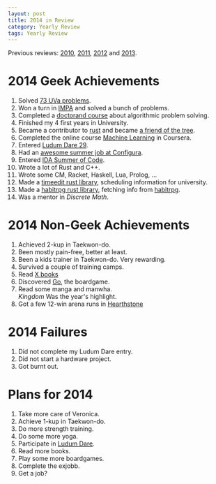 ```yaml
---
layout: post
title: 2014 in Review
category: Yearly Review
tags: Yearly Review
---
```


Previous reviews: [2010][], [2011][], [2012][] and [2013][].

[2013]: /blog/2014/01/04/2013_in_review/ "2013 in Review"
[2012]: /blog/2012/12/31/2012_in_review/ "2012 in Review"
[2011]: /blog/2012/01/04/2011_in_review/ "2011 in Review"
[2010]: /blog/2011/01/06/2010_in_review/ "2010 in Review"

2014 Geek Achievements
======================
1. Solved [73 UVa problems][UVa].
1. Won a turn in [IMPA][] and solved a bunch of problems.
1. Completed a [doctorand course][] about algorithmic problem solving.
1. Finished my 4 first years in University.
1. Became a contributor to [rust][] and became [a friend of the tree][].
1. Completed the online course [Machine Learning][] in Coursera.
1. Entered [Ludum Dare 29][].
1. Had an [awesome summer job at Configura][configura].
1. Entered [IDA Summer of Code][].
1. Wrote a lot of Rust and C++.
1. Wrote some CM, Racket, Haskell, Lua, Prolog, ...
1. Made a [timeedit rust library][libtimeedit], scheduling information for university.
1. Made a [habitrpg rust library][libhabitrpg], fetching info from [habitrpg][].
1. Was a mentor in *Discrete Math*.

[doctorand course]: http://www.ida.liu.se/~frehe/aaps/ "AAPS"
[UVa]: http://uhunt.felix-halim.net/id/115705 "UVa"
[IMPA]: http://www.ida.liu.se/projects/impa/new/results "IMPA"
[rust]: https://github.com/rust-lang/rust "rust github"
[a friend of the tree]: https://github.com/rust-lang/rust/wiki/Doc-friends-of-the-tree#2014-07-22-jonas-hietala-treeman "friend of the tree, rust's tree"
[Machine Learning]: https://www.coursera.org/course/ml "Machine Learning at Coursera"
[Ludum Dare 29]: http://www.ludumdare.com/compo/ludum-dare-29/?action=preview&uid=1895 "Ludum Dare 29: Mining Incorporated"
[configura]: /blog/2014/07/13/summer_job_at_configura/ "Summer job at Configura"
[IDA Summer of Code]: /blog/tags/IDA%20Summer%20of%20Code/ "IDA Summer of Code 2014"
[libtimeedit]: https://github.com/treeman/libtimeedit "libtimeedit"
[libhabitrpg]: https://github.com/treeman/libhabitrpg "libhabitrpg"
[habitrpg]: https://habitrpg.com/ "habitrpg"

2014 Non-Geek Achievements
===========================
1. Achieved 2-kup in Taekwon-do.
1. Been mostly pain-free, better at least.
1. Been a kids trainer in Taekwon-do. Very rewarding.
1. Survived a couple of training camps.
1. Read [X books][books read]
1. Discovered [Go][], the boardgame.
1. Read some manga and manwha.  
    *Kingdom* Was the year's highlight.
1. Got a few 12-win arena runs in [Hearthstone][]

[books read]: #
[Go]: http://en.wikipedia.org/wiki/Go_%28game%29 "Go"
[Hearthstone]: http://us.battle.net/en/int?r=hearthstone "Hearthstone"

2014 Failures
==============
1. Did not complete my Ludum Dare entry.
1. Did not start a hardware project.
1. Got burnt out.

Plans for 2014
===============
1. Take more care of Veronica.
1. Achieve 1-kup in Taekwon-do.
1. Do more strength training.
1. Do some more yoga.
1. Participate in [Ludum Dare][].
1. Read more books.
1. Play some more boardgames.
1. Complete the exjobb.
1. Get a job?

[Ludum Dare]: http://www.ludumdare.com/
